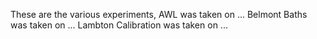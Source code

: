 These are the various experiments, 
    AWL was taken on ...
      Belmont Baths was taken on ...
        Lambton Calibration was taken on ...

